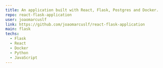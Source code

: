 ```yaml
---
title: An application built with React, Flask, Postgres and Docker.
repo: react-flask-application
user: joaomarcuslf
link: https://github.com/joaomarcuslf/react-flask-application
main: flask
techs:
  - Flask
  - React
  - Docker
  - Python
  - JavaScript
---
```

